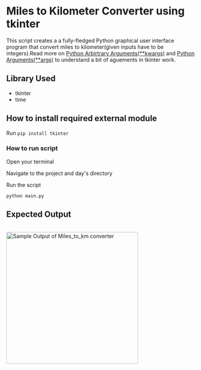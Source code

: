 # Miles to Kilometer Converter using tkinter
This script creates a a fully-fledged Python graphical user interface program that convert miles to kilometer(given inputs have to be integers).Read more on [Python Arbirtrary Arguments(**kwargs)](https://www.w3schools.com/python/gloss_python_function_arbitrary_keyword_arguments.asp) and [Python Arguments(**args)](https://www.w3schools.com/python/gloss_python_function_arbitrary_arguments.asp) to understand a bit of aguements in tkinter work.

## Library Used
- tkinter
- time
## How to install required external module
Run `pip install tkinter`

### How to run script

Open your terminal

Navigate to the project and day's directory

Run the script

`python main.py`
## Expected Output

<br><img src="https://github.com/ima-eky/100-days-of-code-course/blob/main/img/miles_to_km.png" title="Sample Output of Miles_to_km converter" width="350"/>
